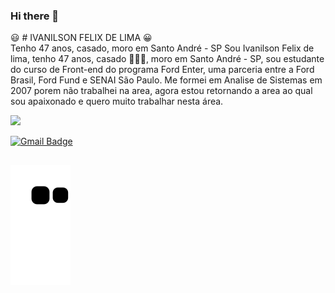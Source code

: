 ### Hi there 👋
:smiley: # IVANILSON FELIX DE LIMA :grinning: <br>
Tenho 47 anos, casado, moro em Santo André - SP
Sou Ivanilson Felix de lima, tenho 47 anos, casado :family_woman_woman_girl:, moro em Santo André - SP,  sou estudante do curso de Front-end do programa Ford Enter, uma parceria entre a Ford Brasil, Ford Fund e SENAI São Paulo. Me formei em Analise de Sistemas em 2007 porem não trabalhei na area, agora estou retornando a area ao qual sou apaixonado e quero muito trabalhar nesta área.

<img src ="https://encrypted-tbn0.gstatic.com/images?q=tbn:ANd9GcTaclYbPeDJl38s_6SMQ5wU8JfiKoFhZc3d2g&usqp=CAU" width = "20%">

[![Gmail Badge](https://img.shields.io/badge/-Gmail-red?style=square&logo=Gmail&logoColor=white&link=mailto:nil05ster@gmail.com)](mailto:nil05ster@gmail.com)


  ##
![Snake animation](https://github.com/rick-png/rick-png/blob/output/github-contribution-grid-snake.svg)

